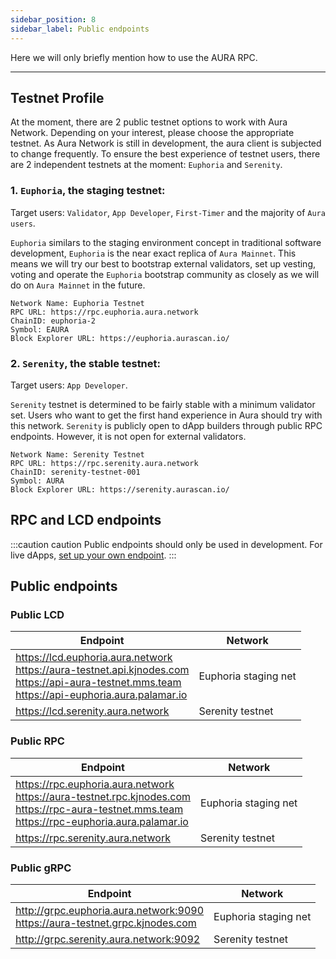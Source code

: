 ```yaml
---
sidebar_position: 8
sidebar_label: Public endpoints
---
```


Here we will only briefly mention how to use the AURA RPC.

---

## Testnet Profile

At the moment, there are 2 public testnet options to work with Aura Network. Depending on your interest, please choose the appropriate testnet. As Aura Network is still in development, the aura client is subjected to change frequently. To ensure the best experience of testnet users, there are 2 independent testnets at the moment: `Euphoria` and `Serenity`.

### 1. `Euphoria`, the staging testnet:
Target users: `Validator`, `App Developer`, `First-Timer` and the majority of `Aura users`.

`Euphoria` similars to the staging environment concept in traditional software development, `Euphoria` is the near exact replica of `Aura Mainnet`. This means we will try our best to bootstrap external validators, set up vesting, voting and operate the `Euphoria` bootstrap community as closely as we will do on `Aura Mainnet` in the future.

```
Network Name: Euphoria Testnet
RPC URL: https://rpc.euphoria.aura.network
ChainID: euphoria-2
Symbol: EAURA
Block Explorer URL: https://euphoria.aurascan.io/
```

### 2. `Serenity`, the stable testnet:
Target users: `App Developer`.

`Serenity` testnet is determined to be fairly stable with a minimum validator set. Users who want to get the first hand experience in Aura should try with this network. `Serenity` is publicly open to dApp builders through public RPC endpoints. However, it is not open for external validators.

```
Network Name: Serenity Testnet
RPC URL: https://rpc.serenity.aura.network
ChainID: serenity-testnet-001
Symbol: AURA
Block Explorer URL: https://serenity.aurascan.io/
```

## RPC and LCD endpoints
:::caution caution
Public endpoints should only be used in development. For live dApps, [set up your own endpoint](../../validator/running-a-fullnode.md).
:::
## Public endpoints

### Public LCD

| Endpoint                         | Network            |
|----------------------------------|--------------------|
| https://lcd.euphoria.aura.network<br />https://aura-testnet.api.kjnodes.com<br />https://api-aura-testnet.mms.team<br />https://api-euphoria.aura.palamar.io        | Euphoria staging net |
| https://lcd.serenity.aura.network          | Serenity testnet |

### Public RPC

| Endpoint                         | Network            |
|----------------------------------|--------------------|
| https://rpc.euphoria.aura.network<br />https://aura-testnet.rpc.kjnodes.com<br />https://rpc-aura-testnet.mms.team<br />https://rpc-euphoria.aura.palamar.io          | Euphoria staging net |
| https://rpc.serenity.aura.network        | Serenity testnet |


### Public gRPC

| Endpoint                         | Network            |
|----------------------------------|--------------------|
| http://grpc.euphoria.aura.network:9090<br />https://aura-testnet.grpc.kjnodes.com        | Euphoria staging net |
| http://grpc.serenity.aura.network:9092        | Serenity testnet |